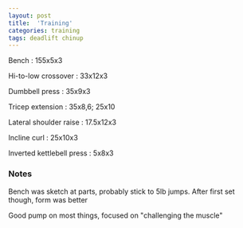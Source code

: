 ```yaml
---
layout: post
title:  'Training'
categories: training
tags: deadlift chinup
---
```


Bench : 155x5x3

Hi-to-low crossover : 33x12x3

Dumbbell press  : 35x9x3

Tricep extension  : 35x8,6; 25x10

Lateral shoulder raise  : 17.5x12x3

Incline curl  : 25x10x3

Inverted kettlebell press  : 5x8x3

### Notes

Bench was sketch at parts, probably stick to 5lb jumps. After first set though, form was better

Good pump on most things, focused on "challenging the muscle"
